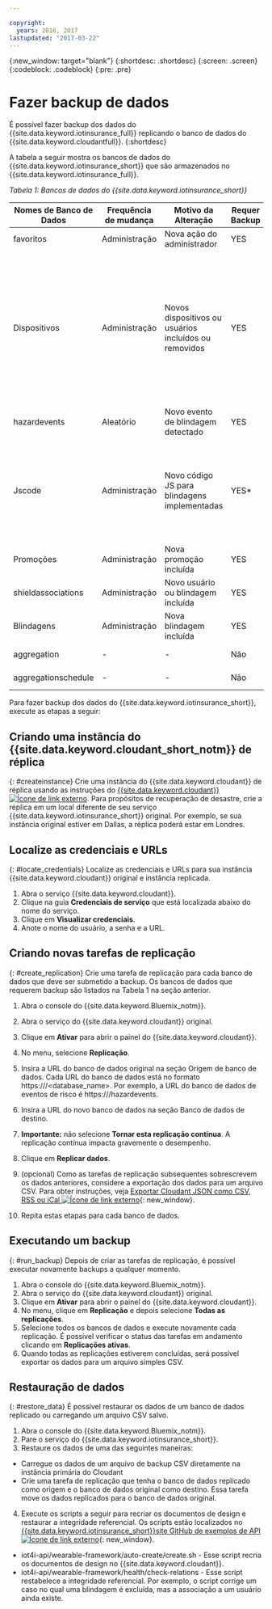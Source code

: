 ```yaml
---

copyright:
  years: 2016, 2017
lastupdated: "2017-03-22"
---
```


<!-- Common attributes used in the template are defined as follows: -->
{:new_window: target="blank"}
{:shortdesc: .shortdesc}
{:screen: .screen}
{:codeblock: .codeblock}
{:pre: .pre}



<!-- {{site.data.keyword.iotinsurance_full}}  {{site.data.keyword.iotinsurance_short}}  -->

# Fazer backup de dados
É possível fazer backup dos dados do {{site.data.keyword.iotinsurance_full}} replicando o banco de dados do {{site.data.keyword.cloudantfull}}.
{:shortdesc}

A tabela a seguir mostra os bancos de dados do
{{site.data.keyword.iotinsurance_short}} que são armazenados no {{site.data.keyword.iotinsurance_full}}.

*Tabela 1: Bancos de dados do {{site.data.keyword.iotinsurance_short}}*

Nomes de Banco de Dados| Frequência de mudança| Motivo da Alteração | Requer Backup | Comentário
------------- | -------------| -------------| -------------| -------------
favoritos|Administração|Nova ação do administrador|YES|-
Dispositivos|Administração|Novos dispositivos ou usuários incluídos ou removidos|YES| O Transformer gera dinamicamente uma tabela na memória e a preenche com dados do provedor de dispositivo. Para gateways conectados diretamente, essa tabela armazena os dispositivos.
hazardevents|Aleatório|Novo evento de blindagem detectado|YES|-
Jscode|Administração|Novo código JS para blindagens implementadas|YES*| O administrador pode opcionalmente ignorar o backup e implementar uma nova versão do código JS.
Promoções|Administração|Nova promoção incluída|YES|-
shieldassociations|Administração|Novo usuário ou blindagem incluída|YES|-
Blindagens|Administração|Nova blindagem incluída|YES|- Users|Administração|Novo usuário incluído|YES|-
aggregation|-|-|Não|Pode ser reconstruído.
aggregationschedule|-|-| Não|Pode ser reconstruído.

Para fazer backup dos dados do {{site.data.keyword.iotinsurance_short}},
execute as etapas a seguir:

## Criando uma instância do {{site.data.keyword.cloudant_short_notm}} de réplica
{: #createinstance}
Crie uma instância do {{site.data.keyword.cloudant}} de réplica usando as instruções do [{{site.data.keyword.cloudant}}
![Ícone de link externo](../../icons/launch-glyph.svg)](https://docs.cloudant.com/replication.html). Para propósitos de recuperação de desastre, crie a réplica em um local diferente de seu serviço {{site.data.keyword.iotinsurance_short}} original. Por exemplo, se sua instância original estiver em Dallas, a réplica poderá estar em Londres.

## Localize as credenciais e URLs
{: #locate_credentials}
Localize as credenciais e URLs para sua instância {{site.data.keyword.cloudant}} original e instância replicada.
1. Abra o serviço {{site.data.keyword.cloudant}}.
2. Clique na guia **Credenciais de serviço** que está localizada abaixo do nome do serviço.
3. Clique em **Visualizar credenciais**.
4. Anote o nome do usuário, a senha e a URL.

## Criando novas tarefas de replicação
{: #create_replication}
Crie uma tarefa de replicação para cada banco de dados que deve ser submetido a backup. Os bancos de dados que requerem backup são listados na Tabela 1 na seção anterior.

1. Abra o console do {{site.data.keyword.Bluemix_notm}}.

2. Abra o serviço do {{site.data.keyword.cloudant}} original.

3. Clique em **Ativar** para abrir o painel do {{site.data.keyword.cloudant}}.

4. No menu, selecione **Replicação**.

5. Insira a URL do banco de dados original na seção Origem de banco de dados. Cada URL do banco de dados está no formato https://<CloudantbaseURL>/<database_name>.  Por
exemplo, a URL do banco de dados de eventos de risco é https://<CloudantbaseURL>/hazardevents.

6. Insira a URL do novo banco de dados na seção Banco de dados de destino.

7. **Importante:** não selecione **Tornar esta replicação contínua**.  A replicação contínua impacta gravemente o desempenho.

8. Clique em **Replicar dados**.  

9. (opcional) Como as tarefas de replicação subsequentes sobrescrevem os dados
anteriores, considere a exportação dos dados para um arquivo CSV.  Para obter instruções, veja [Exportar Cloudant JSON como CSV, RSS ou iCal ![Ícone de link externo](../../icons/launch-glyph.svg)](https://developer.ibm.com/clouddataservices/2015/09/22/export-cloudant-json-as-csv-rss-or-ical/){: new_window}.

10. Repita estas etapas para cada banco de dados.

## Executando um backup
{: #run_backup}
Depois de criar as tarefas de replicação, é possível executar novamente backups a qualquer momento.
1. Abra o console do {{site.data.keyword.Bluemix_notm}}.
2. Abra o serviço do {{site.data.keyword.cloudant}} original.
3. Clique em **Ativar** para abrir o painel do {{site.data.keyword.cloudant}}.
4. No menu, clique em **Replicação** e depois selecione **Todas as replicações**.
5. Selecione todos os bancos de dados e execute novamente cada replicação. É
possível verificar o status das tarefas em andamento clicando em **Replicações
ativas**.
6. Quando todas as replicações estiverem concluídas, será possível exportar os dados
para um arquivo simples CSV.

## Restauração de dados
{: #restore_data}
É possível restaurar os dados de um banco de dados replicado ou carregando um arquivo CSV salvo.
1. Abra o console do {{site.data.keyword.Bluemix_notm}}.
2. Pare o serviço do {{site.data.keyword.iotinsurance_short}}.
3. Restaure os dados de uma das seguintes maneiras:
  - Carregue os dados de um arquivo de backup CSV diretamente na instância primária do Cloudant
  - Crie uma tarefa de replicação que tenha o banco de dados replicado como origem e o banco de dados original como destino. Essa tarefa move os dados replicados para o banco de dados original.
4. Execute os scripts a seguir para recriar os documentos de design e restaurar a
integridade referencial.  Os scripts estão localizados no [{{site.data.keyword.iotinsurance_short}}site GitHub de exemplos de API ![Ícone de link externo](../../icons/launch-glyph.svg)](https://github.com/IBM-Bluemix/iot4i-api-examples-nodejs/){: new_window}.
  - iot4i-api/wearable-framework/auto-create/create.sh - Esse script recria os documentos de design no {{site.data.keyword.cloudant}}.
  - iot4i-api/wearable-framework/health/check-relations - Esse script restabelece a integridade referencial. Por exemplo, o script corrige um caso no qual uma blindagem é excluída, mas a associação a um usuário ainda existe.

